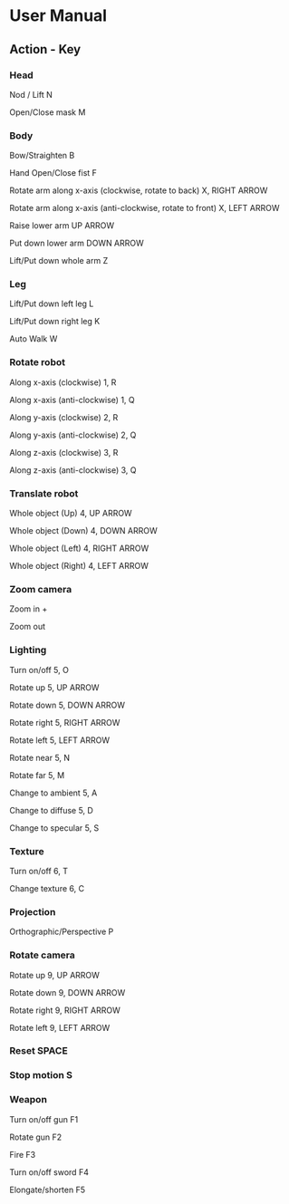 # User Manual

## Action - Key

### Head

Nod / Lift N

Open/Close mask M 

### Body

Bow/Straighten B

Hand Open/Close fist F

Rotate arm along x-axis (clockwise, rotate to back) X, RIGHT ARROW

Rotate arm along x-axis (anti-clockwise, rotate to front) X, LEFT ARROW

Raise lower arm UP ARROW

Put down lower arm DOWN ARROW

Lift/Put down whole arm Z

### Leg

Lift/Put down left leg L

Lift/Put down right leg K

Auto Walk W

### Rotate robot

Along x-axis (clockwise) 1, R

Along x-axis (anti-clockwise) 1, Q

Along y-axis (clockwise) 2, R

Along y-axis (anti-clockwise) 2, Q

Along z-axis (clockwise) 3, R

Along z-axis (anti-clockwise) 3, Q

### Translate robot

Whole object (Up) 4, UP ARROW

Whole object (Down) 4, DOWN ARROW

Whole object (Left) 4, RIGHT ARROW

Whole object (Right) 4, LEFT ARROW

### Zoom camera

Zoom in +

Zoom out

### Lighting

Turn on/off 5, O

Rotate up 5, UP ARROW

Rotate down 5, DOWN ARROW

Rotate right 5, RIGHT ARROW

Rotate left 5, LEFT ARROW

Rotate near 5, N

Rotate far 5, M

Change to ambient 5, A

Change to diffuse 5, D

Change to specular 5, S

### Texture

Turn on/off 6, T

Change texture 6, C

### Projection

Orthographic/Perspective P

### Rotate camera

Rotate up 9, UP ARROW

Rotate down 9, DOWN ARROW

Rotate right 9, RIGHT ARROW

Rotate left 9, LEFT ARROW 

### Reset SPACE

### Stop motion S

### Weapon

Turn on/off gun F1

Rotate gun F2

Fire F3

Turn on/off sword F4

Elongate/shorten F5